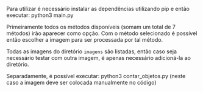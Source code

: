 Para utilizar é necessário instalar as dependências utilizando pip e então executar: python3 main.py

Primeiramente todos os métodos disponíveis (somam um total de 7 métodos) irão aparecer como opção. Com o método selecionado é possível então escolher a imagem para ser processada por tal método.

Todas as imagens do diretório `imagens` são listadas, então caso seja necessário testar com outra imagem, é apenas necessário adicioná-la ao diretório.

Separadamente, é possível executar: python3 contar_objetos.py (neste caso a imagem deve ser colocada manualmente no código)

